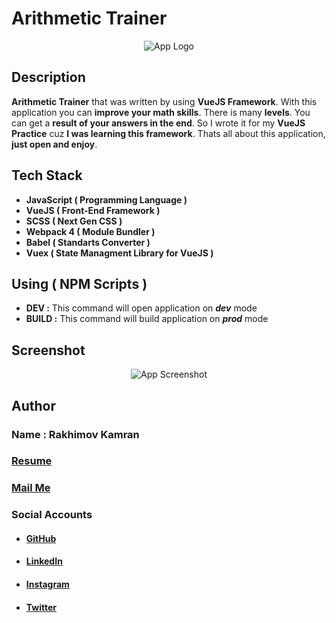 # Arithmetic Trainer
<p align="center">
  <img alt='App Logo' src='https://i.ibb.co/H7xN6g5/arith-logo.png'>
</p>

## Description
**Arithmetic Trainer** that was written by using **VueJS Framework**.
With this application you can **improve your math skills**. There is many **levels**. You can get a **result of your answers in the end**. So I wrote it for my **VueJS Practice** cuz **I was learning this framework**. Thats all about this application, **just open and enjoy**.
## Tech Stack

 - **JavaScript ( Programming Language )**
 - **VueJS ( Front-End Framework )**
 - **SCSS ( Next Gen CSS )**
 - **Webpack 4 ( Module Bundler )**
 - **Babel ( Standarts Converter )**
 - **Vuex ( State Managment Library for VueJS )**
 ## Using ( NPM Scripts )
 - **DEV :** This command will open application on ***dev*** mode
 -  **BUILD :** This command will build application on ***prod*** mode
 ## Screenshot
<p align="center">
  <img alt='App Screenshot' src='https://i.ibb.co/V2rRsbK/ar.jpg'>
</p>

## Author
### Name : Rakhimov Kamran
### [Resume](https://drive.google.com/open?id=1qeT1X0zbppAx6XoV0mzIPFx_yT3TtpSQ)
### <a href="mailto:rakhimovkamran@gmail.com">Mail Me</a>

### Social Accounts
 - #### [GitHub](https://github.com/rakhimovkamran)
 - #### [LinkedIn](https://linkedin.com/in/rakhimovkamran)
 - #### [Instagram](https://instagram.com/rakhimovkamran)
 - #### [Twitter](https://twitter.com/rakhimovkamran)
